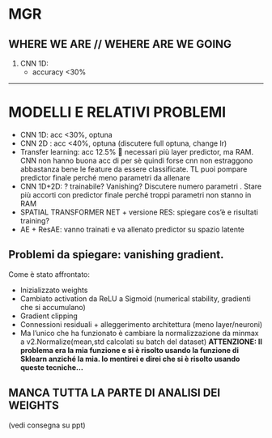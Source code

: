 # MGR 
## WHERE WE ARE // WEHERE ARE WE GOING

1. CNN 1D: 
	- accuracy <30%





-----------------------------------------------
# MODELLI E RELATIVI PROBLEMI


-	CNN 1D: acc <30%,  optuna
-	CNN 2D : acc <40%, optuna (discutere full optuna, change lr)
-	Transfer learning: acc 12.5%  necessari più layer predictor, ma RAM. CNN non hanno buona acc di per sè quindi forse cnn non estraggono abbastanza bene le feature da essere classificate. TL puoi pompare predictor finale perché meno parametri da allenare
-	CNN 1D+2D: ? trainabile? Vanishing? Discutere numero parametri . Stare più accorti con predictor finale perché troppi parametri non stanno in RAM
-	SPATIAL TRANSFORMER NET + versione RES: spiegare cos’è e risultati training?
-	AE + ResAE: vanno trainati e va allenato predictor su spazio latente

## Problemi da spiegare: vanishing gradient.
Come è stato affrontato:
-	Inizializzato weights
-	Cambiato activation da ReLU a Sigmoid (numerical stability, gradienti che si accumulano)
-	Gradient clipping
-	Connessioni residuali + alleggerimento architettura (meno layer/neuroni)
-	Ma l’unico che ha funzionato è cambiare la normalizzazione da minmax a v2.Normalize(mean,std calcolati su batch del dataset)
**ATTENZIONE: Il problema era la mia funzione e si è risolto usando la funzione di Sklearn anziché la mia. Io mentirei e direi che si è risolto usando queste tecniche...**

## MANCA TUTTA LA PARTE DI ANALISI DEI WEIGHTS 
(vedi consegna su ppt)
